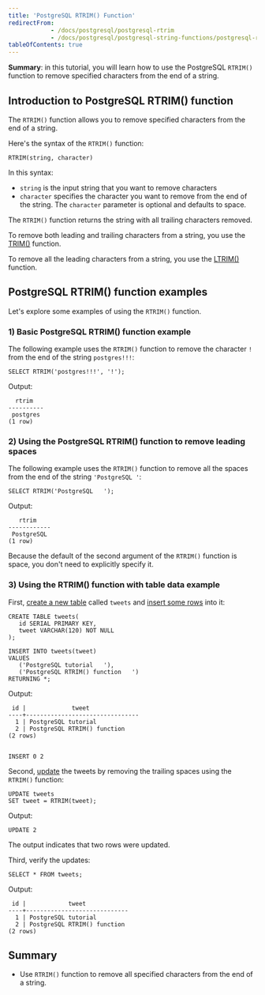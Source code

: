 ```yaml
---
title: 'PostgreSQL RTRIM() Function'
redirectFrom:
            - /docs/postgresql/postgresql-rtrim 
            - /docs/postgresql/postgresql-string-functions/postgresql-rtrim/
tableOfContents: true
---
```


**Summary**: in this tutorial, you will learn how to use the PostgreSQL `RTRIM()` function to remove specified characters from the end of a string.



## Introduction to PostgreSQL RTRIM() function



The `RTRIM()` function allows you to remove specified characters from the end of a string.



Here's the syntax of the `RTRIM()` function:



```
RTRIM(string, character)
```



In this syntax:



- `string` is the input string that you want to remove characters
- `character` specifies the character you want to remove from the end of the string. The `character` parameter is optional and defaults to space.


The `RTRIM()` function returns the string with all trailing characters removed.



To remove both leading and trailing characters from a string, you use the [TRIM()](https://www.postgresqltutorial.com/postgresql-string-functions/postgresql-trim-function/) function.



To remove all the leading characters from a string, you use the [LTRIM()](https://www.postgresqltutorial.com/postgresql-string-functions/postgresql-ltrim/) function.



## PostgreSQL RTRIM() function examples



Let's explore some examples of using the `RTRIM()` function.



### 1) Basic PostgreSQL RTRIM() function example



The following example uses the `RTRIM()` function to remove the character `!` from the end of the string `postgres!!!`:



```
SELECT RTRIM('postgres!!!', '!');
```



Output:



```
  rtrim
----------
 postgres
(1 row)
```



### 2) Using the PostgreSQL RTRIM() function to remove leading spaces



The following example uses the `RTRIM()` function to remove all the spaces from the end of the string `'PostgreSQL '`:



```
SELECT RTRIM('PostgreSQL   ');
```



Output:



```
   rtrim
------------
 PostgreSQL
(1 row)
```



Because the default of the second argument of the `RTRIM()` function is space, you don't need to explicitly specify it.



### 3) Using the RTRIM() function with table data example



First, [create a new table](/docs/postgresql/postgresql-create-table/) called `tweets` and [insert some rows](https://www.postgresqltutorial.com/postgresql-tutorial/postgresql-insert-multiple-rows) into it:



```
CREATE TABLE tweets(
   id SERIAL PRIMARY KEY,
   tweet VARCHAR(120) NOT NULL
);

INSERT INTO tweets(tweet)
VALUES
   ('PostgreSQL tutorial   '),
   ('PostgreSQL RTRIM() function   ')
RETURNING *;
```



Output:



```
 id |             tweet
----+--------------------------------
  1 | PostgreSQL tutorial
  2 | PostgreSQL RTRIM() function
(2 rows)


INSERT 0 2
```



Second, [update](/docs/postgresql/postgresql-update) the tweets by removing the trailing spaces using the `RTRIM()` function:



```
UPDATE tweets
SET tweet = RTRIM(tweet);
```



Output:



```
UPDATE 2
```



The output indicates that two rows were updated.



Third, verify the updates:



```
SELECT * FROM tweets;
```



Output:



```
 id |            tweet
----+-----------------------------
  1 | PostgreSQL tutorial
  2 | PostgreSQL RTRIM() function
(2 rows)
```



## Summary



- Use `RTRIM()` function to remove all specified characters from the end of a string.
